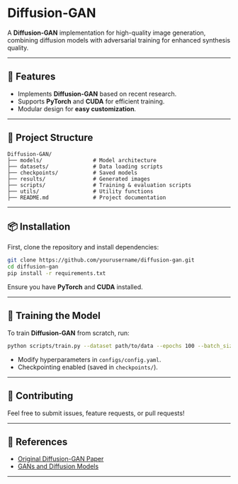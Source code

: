 # Diffusion-GAN

A **Diffusion-GAN** implementation for high-quality image generation, combining diffusion models with adversarial training for enhanced synthesis quality.

---

## 🚀 Features
- Implements **Diffusion-GAN** based on recent research.
- Supports **PyTorch** and **CUDA** for efficient training.
- Modular design for **easy customization**.

---

## 📂 Project Structure
```
Diffusion-GAN/
├── models/                # Model architecture
├── datasets/              # Data loading scripts
├── checkpoints/           # Saved models
├── results/               # Generated images
├── scripts/               # Training & evaluation scripts
├── utils/                 # Utility functions
├── README.md              # Project documentation
```

---

## 📦 Installation

First, clone the repository and install dependencies:
```bash
git clone https://github.com/yourusername/diffusion-gan.git
cd diffusion-gan
pip install -r requirements.txt
```

Ensure you have **PyTorch** and **CUDA** installed.

---

## 🎯 Training the Model

To train **Diffusion-GAN** from scratch, run:
```bash
python scripts/train.py --dataset path/to/data --epochs 100 --batch_size 64
```

- Modify hyperparameters in `configs/config.yaml`.
- Checkpointing enabled (saved in `checkpoints/`).

---

## 📌 Contributing

Feel free to submit issues, feature requests, or pull requests!

---

## 📜 References
- [Original Diffusion-GAN Paper](https://arxiv.org/abs/2206.02262)
- [GANs and Diffusion Models](https://paperswithcode.com/methods/category/diffusion-models)

---
